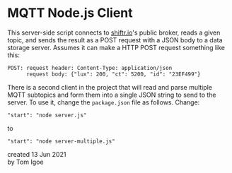 # MQTT Node.js  Client 

This server-side script connects to [shiftr.io](https://shiftr.io)'s public broker, reads a given topic,
and sends the result as a POST request with a JSON body
to a data storage server. Assumes it can make a HTTP POST
request something like this:

````
POST: request header: Content-Type: application/json
      request body: {"lux": 200, "ct": 5200, "id": "23EF499"}
````
There is a second client in the project that will read and parse multiple MQTT subtopics 
and form them into a single JSON string to send to the server. To use it, change the `package.json`
file as follows. Change: 
````
"start": "node server.js"
````
to
````
"start": "node server-multiple.js"
````


created 13 Jun 2021\
by Tom Igoe